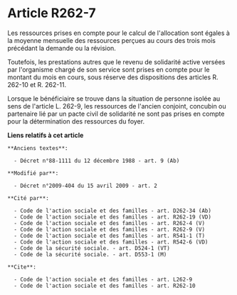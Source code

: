 # Article R262-7

Les ressources prises en compte pour le calcul de l'allocation sont égales à la moyenne mensuelle des ressources perçues au
cours des trois mois précédant la demande ou la révision. 

Toutefois, les prestations autres que le revenu de solidarité active versées par l'organisme chargé de son service sont
prises en compte pour le montant du mois en cours, sous réserve des dispositions des articles R. 262-10 et R. 262-11. 

Lorsque le bénéficiaire se trouve dans la situation de personne isolée au sens de l'article L. 262-9, les ressources de
l'ancien conjoint, concubin ou partenaire lié par un pacte civil de solidarité ne sont pas prises en compte pour la
détermination des ressources du foyer.

**Liens relatifs à cet article**

	**Anciens textes**:

	  - Décret n°88-1111 du 12 décembre 1988 - art. 9 (Ab)

	**Modifié par**:

	  - Décret n°2009-404 du 15 avril 2009 - art. 2

	**Cité par**:

	  - Code de l'action sociale et des familles - art. D262-34 (Ab)
	  - Code de l'action sociale et des familles - art. R262-19 (VD)
	  - Code de l'action sociale et des familles - art. R262-4 (V)
	  - Code de l'action sociale et des familles - art. R262-9 (V)
	  - Code de l'action sociale et des familles - art. R541-1 (T)
	  - Code de l'action sociale et des familles - art. R542-6 (VD)
	  - Code de la sécurité sociale. - art. D524-1 (VT)
	  - Code de la sécurité sociale. - art. D553-1 (M)

	**Cite**:

	  - Code de l'action sociale et des familles - art. L262-9
	  - Code de l'action sociale et des familles - art. R262-10
